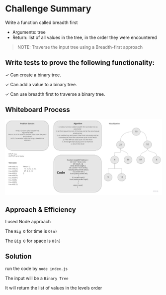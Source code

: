 # Challenge Summary

<!-- Description of the challenge -->

Write a function called breadth first

- Arguments: tree
- Return: list of all values in the tree, in the order they were encountered

> NOTE: Traverse the input tree using a Breadth-first approach

## Write tests to prove the following functionality:

✓ Can create a binary tree.

✓ Can add a value to a binary tree.

✓ Can use breadth first to traverse a binary tree.

## Whiteboard Process

<!-- Embedded whiteboard image -->

![breadth first](./asset/whiteboard-breadth-first.jpg)

## Approach & Efficiency

<!-- What approach did you take? Why? What is the Big O space/time for this approach? -->

I used Node approach

The `Big O` for time is `O(n)`

The `Big O` for space is `O(n)`

## Solution

<!-- Show how to run your code, and examples of it in action -->

run the code by `node index.js`

The input will be a `Binary Tree`

It will return the list of values in the levels order
